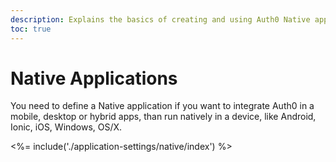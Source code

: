 ```yaml
---
description: Explains the basics of creating and using Auth0 Native applications.
toc: true
---
```

# Native Applications

You need to define a Native application if you want to integrate Auth0 in a mobile, desktop or hybrid apps, than run natively in a device, like Android, Ionic, iOS, Windows, OS/X.

<%= include('./application-settings/native/index') %>

